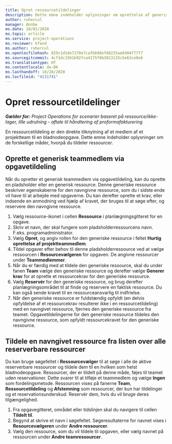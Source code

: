 ```yaml
---
title: Opret ressourcetildelinger
description: Dette emne indeholder oplysninger om oprettelse af generiske og navngivne ressourcetildelinger.
author: ruhercul
manager: Annbe
ms.date: 10/01/2020
ms.topic: article
ms.service: project-operations
ms.reviewer: kfend
ms.author: ruhercul
ms.openlocfilehash: 829c1d1de7270e7cafbb98ef80235ae6404f77f7
ms.sourcegitcommit: 4cf1dc1561b92fca4175f0b3813133c5e63ce8e6
ms.translationtype: HT
ms.contentlocale: da-DK
ms.lasthandoff: 10/28/2020
ms.locfileid: "4131741"
---
```

# <a name="create-resource-assignments"></a>Opret ressourcetildelinger

_**Gælder for:** Project Operations for scenarier baseret på ressource/ikke-lager, lille udrulning - aftale til håndtering af proformafakturering_


En ressourcetildeling er den direkte tilknytning af et medlem af et projektteam til en bladnodeopgave. Dette emne indeholder oplysninger om de forskellige måder, hvorpå du tildeler ressourcer.

## <a name="create-a-generic-team-member-through-task-assignment"></a>Oprette et generisk teammedlem via opgavetildeling


Når du opretter et generisk teammedlem via opgavetildeling, kan du oprette en pladsholder eller en generisk ressource. Denne generiske ressource beskriver egenskaberne for den navngivne ressource, som du i sidste ende vil have til at arbejde med opgaverne. Du kan derefter oprette et krav, eller indsende en anmodning ved hjælp af kravet, der bruges til at søge efter, og reservere den navngivne ressource.

1. Vælg ressource-ikonet i cellen **Ressource** i planlægningsgitteret for en opgave.
2. Skriv et navn, der skal fungere som pladsholderressourcens navn. F.eks. programadministrator.
3. Vælg **Opret**, og angiv rollen for den generiske ressource i feltet **Hurtig oprettelse af projektteammedlem**.
4. Tildel opgaver efter behov til denne pladsholderressource ved at vælge ressourcen i **Resourcevælgeren** for opgaven. De angivne ressourcer under **Teammedlemmer**.
5. Når du er færdig med at tildele den generiske ressource, skal du under fanen **Team** vælge den generiske ressource og derefter vælge **Generer krav** for at oprette et ressourcekrav for den generiske ressource.
6. Vælg **Reservér** for den generiske ressource, og brug derefter planlægningsområdet til at finde og reservere en faktisk ressource. Du kan også sende kravet til en ressourceansvarlig til indfrielse.
7. Når den generiske ressource er fuldstændig opfyldt (en delvis opfyldelse af et ressourcekrav resulterer ikke i en ressourcetildeling) med en navngivet ressource, fjernes den generiske ressource fra teamet. Opgavetildelingerne for den generiske ressource tildeles den navngivne ressource, som opfyldt ressourcekravet for den generiske ressource.

## <a name="assign-a-named-resource-from-the-list-of-all-bookable-resources"></a>Tildele en navngivet ressource fra listen over alle reserverbare ressourcer

Du kan bruge søgefeltet i **Ressourcevælger** til at søge i alle de aktive reserverbare ressourcer og tildele dem til en hvilken som helst bladnodeopgave. Ressourcer, der er tildelt på denne måde, føjes til teamet uden reservationer. Dette svarer til at tilføje et teammedlem og vælge **Ingen** som fordelingsmetode. Ressourcen vises på fanerne **Team**, **Ressourcetildeling** og **Afstemning** som ressourcer, der kun har tildelinger og et reservationsunderskud. Reservér dem, hvis du vil bruge deres tilgængelighed.

1. Fra opgavegitteret, området eller tidslinjen skal du navigere til cellen **Tildelt til**.
2. Begynd at skrive et navn i søgefeltet. Søgeresultaterne for navnet vises i **Resourcevælgeren** under **Andre ressourcer**.
3. Vælg den ressource, som du vil tildele til opgaven, eller vælg navnet på ressourcen under **Andre teamressourcer**.
